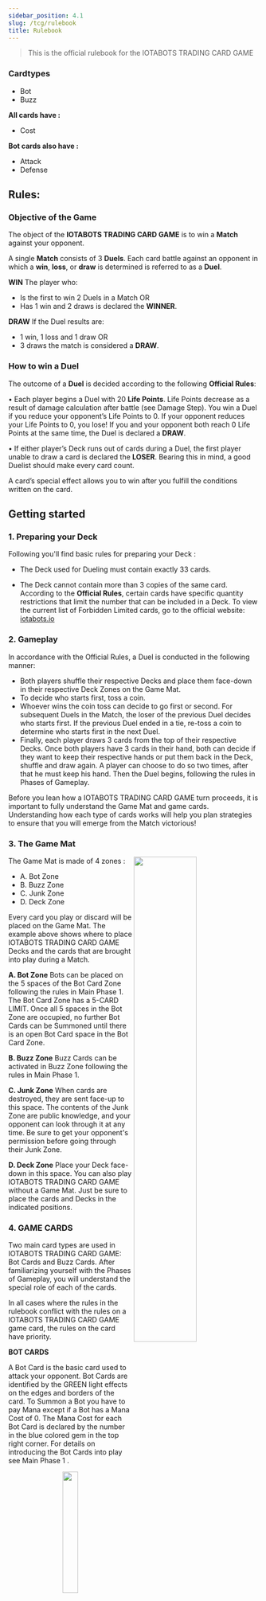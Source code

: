 ```yaml
---
sidebar_position: 4.1
slug: /tcg/rulebook
title: Rulebook
---
```


> This is the official rulebook for the IOTABOTS TRADING CARD GAME

### Cardtypes
- Bot
- Buzz

**All cards have :**
 - Cost

**Bot cards also have :**
- Attack
- Defense

## Rules:


### Objective of the Game

The object of the **IOTABOTS TRADING CARD GAME** is to win a **Match** against your opponent.

A single **Match** consists of 3 **Duels**. Each card battle against an opponent in which a **win**, **loss**, or **draw** is determined is referred to as a **Duel**.

**WIN**
The player who:
- Is the first to win 2 Duels in a Match
OR
- Has 1 win and 2 draws is declared the **WINNER**.

**DRAW**
If the Duel results are:
- 1 win, 1 loss and 1 draw
OR
- 3 draws
the match is considered a **DRAW**.


### How to win a Duel

The outcome of a **Duel** is decided according to the following **Official Rules**:

• Each player begins a Duel with 20 **Life Points**. Life Points decrease as a result of damage calculation after battle (see Damage Step). You win a Duel if you reduce your opponent’s Life Points to 0. If your opponent reduces your Life Points to 0, you lose! If you and your opponent both reach 0 Life Points at the same time, the Duel is declared a **DRAW**.

• If either player’s Deck runs out of cards during a Duel, the first player unable to draw a card is declared the **LOSER**. Bearing this in mind, a good Duelist should make every card count.

A card’s special effect allows you to win after you fulfill the conditions written on the card.


## Getting started

### 1. Preparing your Deck

Following you'll find basic rules for preparing your Deck :

- The Deck used for Dueling must contain exactly 33 cards.

- The Deck cannot contain more than 3 copies of the same card. According to the **Official Rules**, certain cards have specific quantity restrictions that limit the number that can be included in a Deck. To view the current list of Forbidden Limited cards, go to the official website: [iotabots.io](https://iotabots.io)


### 2. Gameplay

In accordance with the Official Rules, a Duel is conducted in the following manner:

- Both players shuffle their respective Decks and place them face-down in their respective Deck Zones on the Game Mat.
- To decide who starts first, toss a coin.
- Whoever wins the coin toss can decide to go first or second. For subsequent Duels in the Match, the loser of the previous Duel decides who starts first. If the previous Duel ended in a tie, re-toss a coin to determine who starts first in the next Duel.
- Finally, each player draws 3 cards from the top of their respective Decks. Once both players have 3 cards in their hand, both can decide if they want to keep their respective hands or put them back in the Deck, shuffle and draw again. A player can choose to do so two times, after that he must keep his hand. Then the Duel begins, following the rules in Phases of Gameplay.

Before you lean how a IOTABOTS TRADING CARD GAME turn proceeds, it is important to fully understand the Game Mat and game cards. Understanding how each type of cards works will help you plan strategies to ensure that you will emerge from the Match victorious!


### 3. The Game Mat

<img align="right" src="https://user-images.githubusercontent.com/80335737/158676598-6b03af7d-8681-4676-81b2-0c4ce808ab6e.png" width="50%" height="50%">

The Game Mat is made of 4 zones : 

- A. Bot Zone
- B. Buzz Zone
- C. Junk Zone
- D. Deck Zone

Every card you play or discard will be placed on the Game Mat. The example above shows where to place IOTABOTS TRADING CARD GAME Decks and the cards that are brought into play during a Match.

**A. Bot Zone**
Bots can be placed on the 5 spaces of the Bot Card Zone following the rules in Main Phase 1.
The Bot Card Zone has a 5-CARD LIMIT. Once all 5 spaces in the Bot Zone are occupied, no further Bot Cards can be Summoned until there is an open Bot Card space in the Bot Card Zone.

**B. Buzz Zone**
Buzz Cards can be activated in Buzz Zone following the rules in Main Phase 1.

**C. Junk Zone**
When cards are destroyed, they are sent face-up to this space. The contents of the Junk Zone are public knowledge, and your opponent can look through it at any time. Be sure to get your opponent's permission before going through their Junk Zone.

**D. Deck Zone**
Place your Deck face-down in this space. You can also play IOTABOTS TRADING CARD GAME without a Game Mat. Just be sure to place the cards and Decks in the indicated positions.


### 4. GAME CARDS

Two main card types are used in IOTABOTS TRADING CARD GAME: Bot Cards and Buzz Cards. After familiarizing yourself with the Phases of Gameplay, you will understand the special role of each of the cards.

In all cases where the rules in the rulebook conflict with the rules on a IOTABOTS TRADING CARD GAME game card, the rules on the card have priority.

**BOT CARDS**

A Bot Card is the basic card used to attack your opponent. Bot Cards are identified by the GREEN light effects on the edges and borders of the card. To Summon a Bot you have to pay Mana except if a Bot has a Mana Cost of 0. The Mana Cost for each Bot Card is declared by the number in the blue colored gem in the top right corner. For details on introducing the Bot Cards into play see Main Phase 1 .

<p align="center"><img align="center" src="https://user-images.githubusercontent.com/80335737/158676925-4e52fd97-40d9-4ab9-b3c8-e31e489fdcb9.png" width="25%" height="25%"></p>

**BOT EFFECTS**

Some Bot Cards have effects. The broad range of Effects are devided into the types listed on the following page. For details regarding the effects, refer to the instructions printed on each individual card.

<p align="center"> <img src="https://user-images.githubusercontent.com/80335737/158676977-3bdb3491-6ec0-4491-92f3-1c21d396c14d.png" width="25%" height="25%"></p>

- *Continuous Effect* : As long as this Bot Card is on the field, its effect remains active.
- *Ignition Effect* : You can use this effect by declaring its activation. You can normally activate this effect during your Main Phase. There are some cards which need a cost to activate, such as discarding cards from your hand or tributing a bot on your side of the field. Because you can choose when to activate this effect, it is easy to make a combo with it.
- *Trigger Effect* : These cards are activated when you have fulfilled a specific requirement.


**TOKEN**

Token are used IN PLACE of Bot Cards. The Token represent Bots that appear on the field as a result of a card being activated. These Token are not included in a Deck.

When put into play, Token are placed on the Bot Zone of the Game Mat. When destroyed, Token are returned to a player's hand by card effects, they are also removed from the field. Token count toward the 5-card Bot Card Zone limit.

<p align="center"><img src="https://user-images.githubusercontent.com/80335737/158677025-fd3c69b6-7d8f-4499-a085-1bfe6fd5b642.png" width="25%" height="25%"></p>

**BUZZ CARDS**

Buzz Cards can only be activated during Main Phases. Buzz Cards are identified by the YELLOW light effects on the edges and borders of the card. To activate a Buzz Card you have to pay Mana except if a Buzz Card has a Mana Cost of 0. The Mana Cost for each Buzz Card is declared by the number in the blue colored gem in the top right corner. Once the effect of a Buzz Card is resolved you must put it face-up on the Junk Zone.

<p align="center"><img src="https://user-images.githubusercontent.com/80335737/158677054-df395104-34b8-430a-a5d1-78fd4b59bd48.png" width="25%" height="25%"></p>

**MANA**

**MANA COSTS**

The Mana Costs are declared by the number in the blue colored gem in the top right corner. For every card you want to summon or activate you have to pay the according Mana Costs.

**MANA POOL**

Your Mana Pool is the place where the amount of your current Mana is displayed. You can represent the amount of Mana in your Mana pool with a dice. 
You start your first turn with 1 Mana in your Mana Pool. Every turn after that you get 1 additional Mana added to your Mana Pool when you enter your Standby Phase. The maximum amount of Mana in your Mana Pool is 6. When you've reached 6 Mana in your Mana pool you won't get additional Mana after that. Your Mana Pool is refilled every time during the Standby Phase. Your Mana Pool made empty every time you end your turn.


### 5. PHASES OF GAMEPLAY

**GAME PLAY TERMINOLOGY**

**Turn**
Gameplay progresses in a series of alternating turns. Each players' turn consists of six phases in which a number of actions can be undertaken.

**Phase**
Phases define the order in which actions can be undertaken by a player during their turn. Each phase is limited to a specific set of actions.

**Step**
A sub-category of a phase. This is only used in the Battle Phase.

<p align="center"><img src="https://user-images.githubusercontent.com/80335737/158677176-895b3229-daed-4e48-837f-5a45b8619c31.png" width="50%" height="50%"></p>

**DRAW PHASE**
During this phase, you are required to draw 1 card from the top of your Deck. A player who is out of cards and unable to draw during this phase is declared the loser.

**STANDBY PHASE**
If there are any cards in play on the field that specifically state that certain actions must be taken during this phase, these must be dealt with prior to entering the Main Phase. Refer to the cards for specific details regarding the actions to be taken. If there are no such cards in play, proceed to Main Phase 1.

**MAIN PHASE 1**
During this phase, you may: (1) Summon Bot Cards, (2) activate Buzz Cards. Keep in mind that you have to pay the Mana Cost for each card you play. You can not attack with a Bot in the turn it has been summoned. Once a Buzz Card is placed on the field it is activated immediately and is then destroyed. 

**Controlling an opponents Bot**

Certain Buzz Cards and Bot Effects have the effect of giving you control over an opponents Bot. When this occurs, use the following rules:
When you take control of an opponents Bot, move the Bot Card to your own Bot Card Zone. Treat it as if it's your own card for the duration of the effect. If this Bot Card has an effect you can activate it if requirements are met. A Bot you control counts towards your 5 card Bot Card Zone limit. Therefore, you cannot take control of an opponents Bot if your Bot Card Zone is filled.
Bot Cards under your control can be used in the same way as your own Bot Cards: to attack, defend, or to use as a Tribute. Controlled Bot Cards destroyed or tributed are sent to your opponent's Junk Zone.


**BATTLE PHASE**

Once attack preparations have been made in Main Phase 1, you enter the Battle Phase. If you don't wish to conduct a Battle Phase, your turn proceeds to the End Phase.

Keep in mind that the starting player cannot conduct a Battle Phase in their first turn, even if they have placed a Bot Card on the field.

**BATTLE PHASE IN SHORT**

1. START STEP
Declare that you are entering the Battle Phase.

2. BATTLE STEP
Select and announce 1 Bot to attack with, and declare 1 of your opponents Bots or your opponent Life points as the target.

3. DAMAGE STEP
Calculate the damage points of the designated Bot. If a Bot has an Effect triggered by the conditions apply it immediately after damage calculation.

Resolve all battles by repeating the Battle and Damage Steps as many times as necessary, then declare an end to your Battle Phase.


**BATTLE PHASE IN DETAIL**

1. Start Step
Announce that you are going into Battle Phase.

2. Battle Step

<p align="center"><img src="https://user-images.githubusercontent.com/80335737/158677235-9812c48c-a1d6-4292-ad46-4749730f5917.png" width="50%" height="50%"></p>

During their respective turns, players are allowed 1 attack for every Bot on the field. However, a single Bot can only attack once per turn. The attacking player chooses 1 of their Bots and designates 1 of the opponents Bots or the opponents Life points as a target. Play then proceeds immediately to the Damage Step, returning to the Battle Step if the attacking player wishes to attack again with another Bot.

3. Damage Step
In this step, the players calculate the damage from the Bots attack. A Bot destroyed as a result of battle is sent to the owning players Junk Zone.

The Damage Step is conducted in the manner described in the following pages.

Upon completion of the Damage Step, return to the Battle Step if the Attacking player wishes to attack again with another Bot.

**DETERMINING DAMAGE**

When attacking a Bot the defense points of the defending Bot are subtracted by the attack points of the attacking Bot. If the difference is <=0 the defending Bot is destroyed. The difference is also deducted from the Life Points of the defending player.
If the difference is >0 nothing happens, effects may get triggered.

<p align="center"><img src="https://user-images.githubusercontent.com/80335737/158677485-fc4d0aca-62ec-4bfa-b539-5528a6ee3af1.png" width="50%" height="50%"></p>

1 - 3 = -2 = Tri Bot gets destroyed & Tri Bot Player looses 2 Lifepoints (-2 <= 0).

At the same time the defend points of the attacking Bot are subtracted by the attack points of the defending bot. If the difference is <=0 the attacking Bot is destroyed. The difference is also deducted from the Life Points of the attacking player.
If the difference is >0 nothing happens, effects may get triggered.

<p align="center"><img src="https://user-images.githubusercontent.com/80335737/158677621-b635d1ae-bd44-46aa-b8ee-c65ae3f5cc5a.png" width="50%" height="50%"></p>

3 - 2 = 1 = nothing happens to the Chroma Bot & Chroma Bot Player (1 > 0).

When attacking the Life points of a player the Life points are subtracted by the attack points of the attacking Bot.
If the remaining Life Points are <=0 the duel ends and the player with Life points >0 wins the duel.

**END STEP**

Once all battles have been resolved the player enters the End Step and announces the end of their Battle Phase.


**MAIN PHASE 2**

When the Battle Phase is over, the turn proceeds to Main Phase 2. As in Main Phase 1, You may activate a Buzz Card or Summon a Bot.


**END PHASE**

Announce the end of your turn. If your hand contains more than 5 Cards, discard to the Junk Zone until only 5 Cards remain in your hand. Your Mana Pool is set to 0. The opposing player then begins their turn with the Draw Phase.


**END OF THE DUEL**

Repeat Phases 1 through 6 in alternating turns until a winner is decided.
